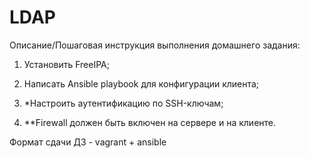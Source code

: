 # LDAP
Описание/Пошаговая инструкция выполнения домашнего задания:

1. Установить FreeIPA;
2. Написать Ansible playbook для конфигурации клиента;

3. *Настроить аутентификацию по SSH-ключам;
4. **Firewall должен быть включен на сервере и на клиенте.

Формат сдачи ДЗ - vagrant + ansible
